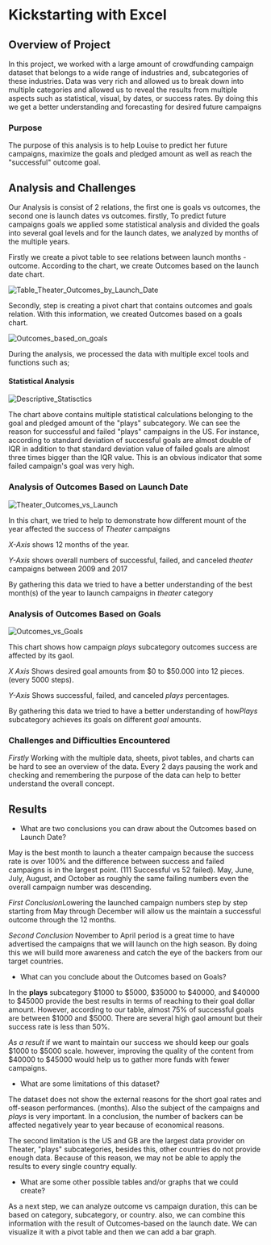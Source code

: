 # Kickstarting with Excel

## Overview of Project

In this project, we worked with a large amount of crowdfunding campaign dataset that belongs to a wide range of industries and, subcategories of these industries. Data was very rich and allowed us to break down into multiple categories and allowed us to reveal the results from multiple aspects such as statistical, visual, by dates, or success rates. By doing this we get a better understanding and forecasting for desired future campaigns

### Purpose

The purpose of this analysis is to help Louise to predict her future campaigns, maximize the goals and pledged amount as well as reach the "successful" outcome goal.

## Analysis and Challenges

Our Analysis is consist of 2 relations, the first one is goals vs outcomes, the second one is launch dates vs outcomes. firstly, To predict future campaigns goals we applied some statistical analysis and divided the goals into several goal levels and for the launch dates, we analyzed by months of the multiple years.

Firstly we create a pivot table to see relations between launch months - outcome. According to the chart, we create Outcomes based on the launch date chart.

![Table_Theater_Outcomes_by_Launch_Date](https://user-images.githubusercontent.com/98247252/156906085-492fd9c2-8774-498d-8c36-6188a26c511b.png)



Secondly, step is creating a pivot chart that contains outcomes and goals relation. With this information, we created Outcomes based on a goals chart.


![Outcomes_based_on_goals](https://user-images.githubusercontent.com/98247252/156906093-6b4e8990-6012-48d7-bb29-c6bf37b90caf.png)


During the analysis, we processed the data with multiple excel tools and functions such as;

#### Statistical Analysis 
![Descriptive_Statisctics](https://user-images.githubusercontent.com/98247252/156906099-224a4dae-c916-42dc-a0d7-4d10cc4c4f90.png)


The chart above contains multiple statistical calculations belonging to the goal and pledged amount of the "plays" subcategory. We can see the reason for successful and failed "plays" campaigns in the US. For instance, according to standard deviation of successful goals are almost double of IQR in addition to that standard deviation value of failed goals are almost three times bigger than the IQR value. This is an obvious indicator that some failed campaign's goal was very high.



### Analysis of Outcomes Based on Launch Date

![Theater_Outcomes_vs_Launch](https://user-images.githubusercontent.com/98247252/156906124-855570e3-8e19-4984-80c7-701b0a24659b.png)


In this chart, we tried to help to demonstrate how different mount of the year affected the success of *Theater* campaigns

*X-Axis* shows 12 months of the year.

*Y-Axis* shows overall numbers of successful, failed, and canceled *theater* campaigns between 2009 and 2017

By gathering this data we tried to have a better understanding of the best month(s) of the year to launch campaigns in *theater* category 


### Analysis of Outcomes Based on Goals


![Outcomes_vs_Goals](https://user-images.githubusercontent.com/98247252/156906133-f532095b-351d-4f6e-98d9-93c7bdf551f7.png)

This chart shows how campaign *plays* subcategory outcomes success are affected by its gaol. 

*X Axis* Shows desired goal amounts from $0 to $50.000 into 12 pieces. (every 5000 steps).

*Y-Axis* Shows successful, failed, and canceled *plays* percentages.

By gathering this data we tried to have a better understanding of how*Plays* subcategory achieves its goals on different *goal* amounts.

### Challenges and Difficulties Encountered

*Firstly* Working with the multiple data, sheets, pivot tables, and charts can be hard to see an overview of the data. Every 2 days pausing the work and checking and remembering the purpose of the data can help to better understand the overall concept. 


## Results

- What are two conclusions you can draw about the Outcomes based on Launch Date?

May is the best month to launch a theater campaign because the success rate is over 100% and the difference between success and failed campaigns is in the largest point. (111 Successful vs 52 failed). May, June, July, August, and October as roughly the same failing numbers even the overall campaign number was descending. 

*First Conclusion*Lowering the launched campaign numbers step by step starting from May through December will allow us the maintain a successful outcome through the 12 months. 

*Second Conclusion* November to April period is a great time to have advertised the campaigns that we will launch on the high season. By doing this we will build more awareness and catch the eye of the backers from our target countries.



- What can you conclude about the Outcomes based on Goals?

In the **plays** subcategory  $1000 to $5000, $35000 to $40000, and $40000 to $45000 provide the best results in terms of reaching to their goal dollar amount. However, according to our table, almost 75% of successful goals are between $1000 and $5000. There are several high gaol amount but their success rate is less than 50%.

*As a result* if we want to maintain our success we should keep our goals $1000 to $5000 scale. however, improving the quality of the content from $40000 to $45000 would help us to gather more funds with fewer campaigns.


- What are some limitations of this dataset?

The dataset does not show the external reasons for the short goal rates and off-season performances. (months). Also the subject of the campaigns and *plays* is very important. In a conclusion, the number of backers can be affected negatively year to year because of economical reasons.

The second limitation is the US and GB are the largest data provider on Theater, "plays" subcategories, besides this, other countries do not provide enough data. Because of this reason, we may not be able to apply the results to every single country equally.

- What are some other possible tables and/or graphs that we could create?

As a next step, we can analyze outcome vs campaign duration, this can be based on category, subcategory, or country. also, we can combine this information with the result of Outcomes-based on the launch date. We can visualize it with a pivot table and then we can add a bar graph.


